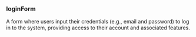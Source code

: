 ### loginForm

A form where users input their credentials (e.g., email and password) to log in to the system, providing access to their account and associated features.
